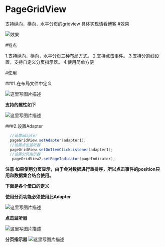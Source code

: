# PageGridView
支持纵向，横向，水平分页的gridview
具体实现请看[博客](http://blog.csdn.net/qq_22706515/article/details/52266641)
#效果

![效果](https://github.com/zhuguohui/PageGridView/blob/master/gif/1.gif?raw=true)

#特点

1.支持纵向，横向，水平分页三种布局方式。
2.支持点击事件。
3.支持分割线设置，支持自定义分页指示器。
4.使用简单方便

#使用

###1.在布局文件中定义

![这里写图片描述](http://img.blog.csdn.net/20160821113709429)

**支持的属性如下**

![这里写图片描述](http://img.blog.csdn.net/20160821113832696)

###2.设置Adapter

```java
  //设置adapter
  pageGridView.setAdapter(adapter1);
  //设置点击监听器
  pageGridView.setOnItemClickListener(adapter1);
  //设置分页指示器
   pageGridView2.setPageIndicator(pageIndicator);
```
**注意**
**如果使用分页显示，由于会对数据进行重排序，所以点击事件的position只用和数据集合结合使用。**

**下面是各个借口的定义**

**使用分页功能必须使用此Adapter**

![这里写图片描述](http://img.blog.csdn.net/20160821114631869)

**点击监听器**

![这里写图片描述](http://img.blog.csdn.net/20160821114748526)

**分页指示器**
![这里写图片描述](http://img.blog.csdn.net/20160821114825886)
